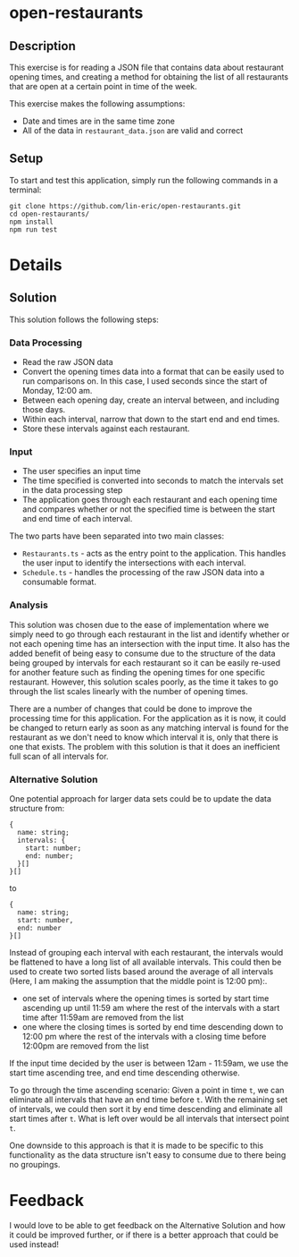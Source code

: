 # open-restaurants

## Description

This exercise is for reading a JSON file that contains data about restaurant opening times, and creating a method for obtaining the list of all restaurants that are open at a certain point in time of the week. 

This exercise makes the following assumptions:
* Date and times are in the same time zone
* All of the data in `restaurant_data.json` are valid and correct

## Setup

To start and test this application, simply run the following commands in a terminal:
```
git clone https://github.com/lin-eric/open-restaurants.git
cd open-restaurants/
npm install
npm run test
```

# Details 
## Solution
This solution follows the following steps:

### Data Processing
* Read the raw JSON data
* Convert the opening times data into a format that can be easily used to run comparisons on. In this case, I used seconds since the start of Monday, 12:00 am.
* Between each opening day, create an interval between, and including those days. 
* Within each interval, narrow that down to the start end and end times.
* Store these intervals against each restaurant.

### Input
* The user specifies an input time
* The time specified is converted into seconds to match the intervals set in the data processing step
* The application goes through each restaurant and each opening time and compares whether or not the specified time is between the start and end time of each interval.

The two parts have been separated into two main classes:
* `Restaurants.ts` - acts as the entry point to the application. This handles the user input to identify the intersections with each interval.
* `Schedule.ts` - handles the processing of the raw JSON data into a consumable format.

### Analysis

This solution was chosen due to the ease of implementation where we simply need to go through each restaurant in the list and identify whether or not each opening time has an intersection with the input time. It also has the added benefit of being easy to consume due to the structure of the data being grouped by intervals for each restaurant so it can be easily re-used for another feature such as finding the opening times for one specific restaurant.
However, this solution scales poorly, as the time it takes to go through the list scales linearly with the number of opening times.

There are a number of changes that could be done to improve the processing time for this application. For the application as it is now, it could be changed to return early as soon as any matching interval is found for the restaurant as we don't need to know which interval it is, only that there is one that exists. The problem with this solution is that it does an inefficient full scan of all intervals for.

### Alternative Solution
One potential approach for larger data sets could be to update the data structure from:
```
{
  name: string;
  intervals: {
    start: number;
    end: number;
  }[]
}[]
```
to
```
{
  name: string;
  start: number,
  end: number
}[]
```
Instead of grouping each interval with each restaurant, the intervals would be flattened to have a long list of all available intervals. This could then be used to create two sorted lists based around the average of all intervals (Here, I am making the assumption that the middle point is 12:00 pm):.
* one set of intervals where the opening times is sorted by start time ascending up until 11:59 am where the rest of the intervals with a start time after 11:59am are removed from the list
* one where the closing times is sorted by end time descending down to 12:00 pm where the rest of the intervals with a closing time before 12:00pm are removed from the list

If the input time decided by the user is between 12am - 11:59am, we use the start time ascending tree, and end time descending otherwise.

To go through the time ascending scenario:
Given a point in time `t`, we can eliminate all intervals that have an end time before `t`. With the remaining set of intervals, we could then sort it by end time descending and eliminate all start times after `t`. What is left over would be all intervals that intersect point `t`.

One downside to this approach is that it is made to be specific to this functionality as the data structure isn't easy to consume due to there being no groupings.

# Feedback
I would love to be able to get feedback on the Alternative Solution and how it could be improved further, or if there is a better approach that could be used instead!